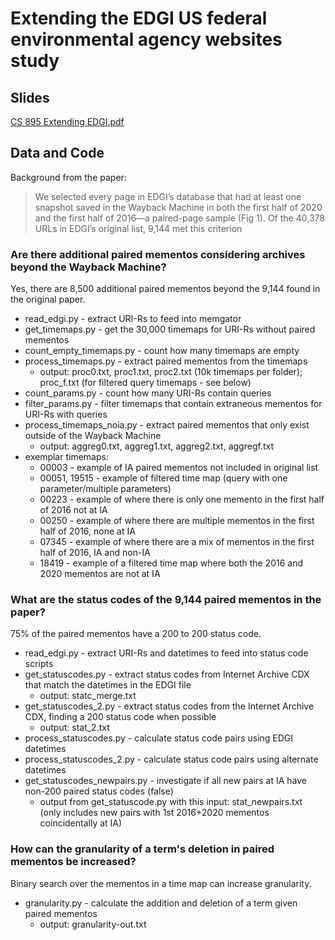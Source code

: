 # Extending the EDGI US federal environmental agency websites study

## Slides

[CS 895 Extending EDGI.pdf](CS%20895%20Extending%20EDGI.pdf)

## Data and Code

Background from the paper:

> We selected every page in EDGI’s database that had at least one snapshot saved in the Wayback Machine in both the first half of 2020 and the 
> first half of 2016—a paired-page sample (Fig 1). Of the 40,378 URLs in EDGI’s original list, 9,144 met this criterion

### Are there additional paired mementos considering archives beyond the Wayback Machine?

Yes, there are 8,500 additional paired mementos beyond the 9,144 found in the original paper.

* read_edgi.py - extract URI-Rs to feed into memgator
* get_timemaps.py - get the 30,000 timemaps for URI-Rs without paired mementos
* count_empty_timemaps.py - count how many timemaps are empty
* process_timemaps.py - extract paired mementos from the timemaps
    * output: proc0.txt, proc1.txt, proc2.txt (10k timemaps per folder); proc_f.txt (for filtered query timemaps - see below)  
* count_params.py - count how many URI-Rs contain queries
* filter_params.py - filter timemaps that contain extraneous mementos for URI-Rs with queries
* process_timemaps_noia.py - extract paired mementos that only exist outside of the Wayback Machine
    * output: aggreg0.txt, aggreg1.txt, aggreg2.txt, aggregf.txt
* exemplar timemaps:
    * 00003 - example of IA paired mementos not included in original list
    * 00051, 19515 - example of filtered time map (query with one parameter/multiple parameters)
    * 00223 - example of where there is only one memento in the first half of 2016 not at IA
    * 00250 - example of where there are multiple mementos in the first half of 2016, none at IA
    * 07345 - example of where there are a mix of mementos in the first half of 2016, IA and non-IA
    * 18419 - example of a filtered time map where both the 2016 and 2020 mementos are not at IA

### What are the status codes of the 9,144 paired mementos in the paper?

75% of the paired mementos have a 200 to 200 status code.

* read_edgi.py - extract URI-Rs and datetimes to feed into status code scripts
* get_statuscodes.py - extract status codes from Internet Archive CDX that match the datetimes in the EDGI file
    * output: statc_merge.txt 
* get_statuscodes_2.py - extract status codes from the Internet Archive CDX, finding a 200 status code when possible
    * output: stat_2.txt 
* process_statuscodes.py - calculate status code pairs using EDGI datetimes
* process_statuscodes_2.py - calculate status code pairs using alternate datetimes
* get_statuscodes_newpairs.py - investigate if all new pairs at IA have non-200 paired status codes (false)
    * output from get_statuscode.py with this input: stat_newpairs.txt (only includes new pairs with 1st 2016+2020 mementos coincidentally at IA)

### How can the granularity of a term's deletion in paired mementos be increased?

Binary search over the mementos in a time map can increase granularity.

* granularity.py - calculate the addition and deletion of a term given paired mementos
    * output: granularity-out.txt
